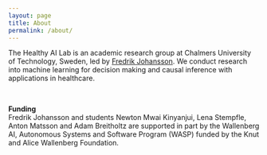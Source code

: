 ```yaml
---
layout: page
title: About
permalink: /about/
---
```



The Healthy AI Lab is an academic research group at Chalmers University of Technology, Sweden, led by [Fredrik Johansson](../people/fredrik.html). We conduct research into machine learning for decision making and causal inference with applications in healthcare.

&nbsp;  

**Funding**  
Fredrik Johansson and students Newton Mwai Kinyanjui, Lena Stempfle, Anton Matsson and Adam Breitholtz are supported in part by the
Wallenberg AI, Autonomous Systems and Software Program (WASP) funded by the Knut and Alice Wallenberg Foundation.
